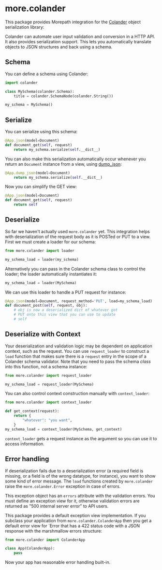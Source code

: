 # more.colander

This package provides Morepath integration for the [Colander](http://docs.pylonsproject.org/projects/colander/en/latest/) object serialization library:

Colander can automate user input validation and conversion in a HTTP API. It also provides serialization support. This lets you automatically translate objects to JSON structures and back using a schema.

## Schema

You can define a schema using Colander:

```python
import colander

class MySchema(colander.Schema):
    title = colander.SchemaNode(colander.String())

my_schema = MySchema()
```

## Serialize

You can serialize using this schema:

```python
@App.json(model=Document)
def document_get(self, request)
    return my_schema.serialze(self.__dict__)
```

You can also make this serialization automatically occur whenever you return an `Document` instance from a view, using [dump_json](http://morepath.readthedocs.io/en/latest/api.html#morepath.App.dump_json):

```python
@App.dump_json(model=Document)
    return my_schema.serialize(self.__dict__)
```

Now you can simplify the GET view:

```python
@App.json(model=Document)
def document_get(self, request)
    return self
```

## Deserialize

So far we haven't actually used `more.colander` yet. This integration helps with deserialization of the request body as it is POSTed or PUT to a view. First we must create a loader for our schema:

```python
from more.colander import loader

my_schema_load = loader(my_schema)
```

Alternatively you can pass in the Colander schema class to control the loader; the loader automatically instantiates it:

```python
my_schema_load = loader(MySchema)
```

We can use this loader to handle a PUT request for instance:

```python
@App.json(model=Document, request_method='PUT', load=my_schema_load)
def document_post(self, request, obj):
    # obj is now a deserialized dict of whatever got
    # PUT onto this view that you can use to update
    # self
```

## Deserialize with Context

Your deserialization and validation logic may be dependent on application context, such as the request. You can use `request_loader` to construct a `load` function that makes sure there is a `request` entry in the scope of a Colander schema validator. Note that you need to pass the schema *class* into this function, not a schema instance:

```python
from more.colander import request_loader

my_schema_load = request_loader(MySchema)
```

You can also control context construction manually with `context_loader`:

```python
from more.colander import context_loader

def get_context(request):
    return {
        "whatever": "you want",
    }
my_schema_load = context_loader(MySchema, get_context)
```

`context_loader` gets a request instance as the argument so you can use it to access information.

## Error handling

If deserialization fails due to a deserialization error (a required field is missing, or a field is of the wrong datatype, for instance), you want to show some kind of error message. The `load` functions created by `more.colander` raise the `more.colander.Error` exception in case of errors.

This exception object has an `errors` attribute with the validation errors. You must define an exception view for it, otherwise validation errors are returned as "500 internal server error" to API users.

This package provides a default exception view implementation. If you subclass your application from `more.colander.ColanderApp` then you get a default error view for `Error that has a 422 status code with a JSON response with the marshmallow errors structure:


```python
from more.colander import ColanderApp

class App(ColanderApp):
    pass
```

Now your app has reasonable error handling built-in.
